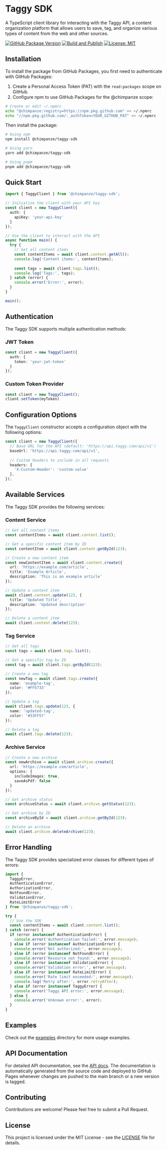 # Taggy SDK

A TypeScript client library for interacting with the Taggy API, a content organization platform that allows users to save, tag, and organize various types of content from the web and other sources.

[![GitHub Package Version](https://img.shields.io/github/package-json/v/chimpanze/taggy-sdk)](https://github.com/chimpanze/taggy-sdk/packages)
[![Build and Publish](https://github.com/chimpanze/taggy-sdk/actions/workflows/publish.yml/badge.svg)](https://github.com/chimpanze/taggy-sdk/actions/workflows/publish.yml)
[![License: MIT](https://img.shields.io/badge/License-MIT-blue.svg)](https://opensource.org/licenses/MIT)

## Installation

To install the package from GitHub Packages, you first need to authenticate with GitHub Packages:

1. Create a Personal Access Token (PAT) with the `read:packages` scope on GitHub.
2. Configure npm to use GitHub Packages for the @chimpanze scope:

```bash
# Create or edit ~/.npmrc
echo "@chimpanze:registry=https://npm.pkg.github.com" >> ~/.npmrc
echo "//npm.pkg.github.com/:_authToken=YOUR_GITHUB_PAT" >> ~/.npmrc
```

Then install the package:

```bash
# Using npm
npm install @chimpanze/taggy-sdk

# Using yarn
yarn add @chimpanze/taggy-sdk

# Using pnpm
pnpm add @chimpanze/taggy-sdk
```

## Quick Start

```typescript
import { TaggyClient } from '@chimpanze/taggy-sdk';

// Initialize the client with your API key
const client = new TaggyClient({
  auth: {
    apiKey: 'your-api-key'
  }
});

// Use the client to interact with the API
async function main() {
  try {
    // Get all content items
    const contentItems = await client.content.getAll();
    console.log('Content items:', contentItems);
    
    const tags = await client.tags.list();
    console.log('Tags:', tags);
  } catch (error) {
    console.error('Error:', error);
  }
}

main();
```

## Authentication

The Taggy SDK supports multiple authentication methods:

### JWT Token

```typescript
const client = new TaggyClient({
  auth: {
    token: 'your-jwt-token'
  }
});
```

### Custom Token Provider

```typescript
const client = new TaggyClient();
client.setToken(myToken)
```

## Configuration Options

The `TaggyClient` constructor accepts a configuration object with the following options:

```typescript
const client = new TaggyClient({
  // Base URL for the API (default: 'https://api.taggy.com/api/v1')
  baseUrl: 'https://api.taggy.com/api/v1',
  
  // Custom headers to include in all requests
  headers: {
    'X-Custom-Header': 'custom-value'
  },
});
```

## Available Services

The Taggy SDK provides the following services:

### Content Service

```typescript
// Get all content items
const contentItems = await client.content.list();

// Get a specific content item by ID
const contentItem = await client.content.getById(123);

// Create a new content item
const newContentItem = await client.content.create({
  url: 'https://example.com/article',
  title: 'Example Article',
  description: 'This is an example article'
});

// Update a content item
await client.content.update(123, {
  title: 'Updated Title',
  description: 'Updated description'
});

// Delete a content item
await client.content.delete(123);
```

### Tag Service

```typescript
// Get all tags
const tags = await client.tags.list();

// Get a specific tag by ID
const tag = await client.tags.getById(123);

// Create a new tag
const newTag = await client.tags.create({
  name: 'example-tag',
  color: '#FF5733'
});

// Update a tag
await client.tags.update(123, {
  name: 'updated-tag',
  color: '#33FF57'
});

// Delete a tag
await client.tags.delete(123);
```

### Archive Service

```typescript
// Create a new archive
const newArchive = await client.archive.create({
  url: 'https://example.com/article',
  options: {
    includeImages: true,
    saveAsPdf: false
  }
});

// Get archive status
const archiveStatus = await client.archive.getStatus(123);

// Get archive by ID
const archiveById = await client.archive.getById(123);

// Delete an archive
await client.archive.deleteArchive(123);
```

## Error Handling

The Taggy SDK provides specialized error classes for different types of errors:

```typescript
import { 
  TaggyError, 
  AuthenticationError, 
  AuthorizationError, 
  NotFoundError, 
  ValidationError, 
  RateLimitError 
} from '@chimpanze/taggy-sdk';

try {
  // Use the SDK
  const contentItems = await client.content.list();
} catch (error) {
  if (error instanceof AuthenticationError) {
    console.error('Authentication failed:', error.message);
  } else if (error instanceof AuthorizationError) {
    console.error('Not authorized:', error.message);
  } else if (error instanceof NotFoundError) {
    console.error('Resource not found:', error.message);
  } else if (error instanceof ValidationError) {
    console.error('Validation error:', error.message);
  } else if (error instanceof RateLimitError) {
    console.error('Rate limit exceeded:', error.message);
    console.log('Retry after:', error.retryAfter);
  } else if (error instanceof TaggyError) {
    console.error('Taggy API error:', error.message);
  } else {
    console.error('Unknown error:', error);
  }
}
```

## Examples

Check out the [examples](./examples) directory for more usage examples.

## API Documentation

For detailed API documentation, see the [API docs](https://chimpanze.github.io/taggy-sdk/). The documentation is automatically generated from the source code and deployed to GitHub Pages whenever changes are pushed to the main branch or a new version is tagged.

## Contributing

Contributions are welcome! Please feel free to submit a Pull Request.

## License

This project is licensed under the MIT License - see the [LICENSE](LICENSE) file for details.
